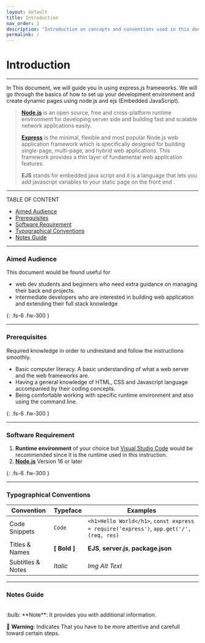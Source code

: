 ```yaml
---
layout: default
title: Introduction
nav_order: 1
description: "Introduction on concepts and conventions used in this document."
permalink: /
---
```


# Introduction
- - - -

In This document, we will guide you in using express.js frameworks. We will go through the basics of how to set up your development environment and create dynamic pages using  node.js and ejs (Embedded JavaScript).

> [**Node.js**](https://nodejs.org/en/) is an open source, free and cross-platform runtime environment for developing server side and building  fast and scalable network applications easily.
> 
> [**Express**](https://expressjs.com/) is the minimal, flexible and most popular Node.js web application framework  which is specifically designed for building single-page, multi-page, and hybrid web applications. This framework provides a thin layer of fundamental web application features.
> 
> **EJS** stands for embedded java script and it is a language that lets you add javascript variables to your static page on the front end . 


- - - -
TABLE OF CONTENT 

* [Aimed Audience ](#aimed-audience)
* [Prerequisites](#prerequisites)
* [Software Requirement](#software-requirement)
* [Typographical Conventions](#typographical-conventions)
* [Notes Guide](#notes-guide)


- - - - 

### Aimed Audience 

This document would be found useful for
* web dev students and beginners who need extra guidance on managing their back end projects. 
* intermediate developers who are interested in building web application and extending their full stack knowledge


{: .fs-6 .fw-300 }

- - - -


### Prerequisites
Required knowledge in order to undrestand and follow the instructions smoothly.
* Basic computer literacy. A basic understanding of what a web server and the web frameworks are. 
* Having a general knowledge of HTML, CSS and Javascript language accompanied by their coding concepts.
* Being comfortable working with specific runtime environment and also using the command line.

{: .fs-6 .fw-300 }


- - - -


### Software Requirement 

1. **Runtime environment** of your choice but [Visual Studio Code](https://code.visualstudio.com/) would be recommended since it is the runtime used in this instruction.<br>
2. [**Node.js**](https://nodejs.org/en/) Version 16 or later


{: .fs-6 .fw-300 }

- - - -


### Typographical Conventions


Convention    | Typeface      | Examples 
------------- | ------------- | -------------
Code Snippets| `Code`  | `<h1>Hello World</h1>`, `const express = require('express')`, ```app.get('/', (req, res)```
Titles & Names   | **\[ Bold ]** | **EJS**, **server.js**, **package.json**
Subtitles & Notes | _Italic_ |  _Img Alt Text_ 

- - - -
### Notes Guide
<br>
:bulb: **Note**: It provides you with additional information.

:rotating_light: **Warning**: Indicates That you have to be more attentive and carefull toward certain steps. 


